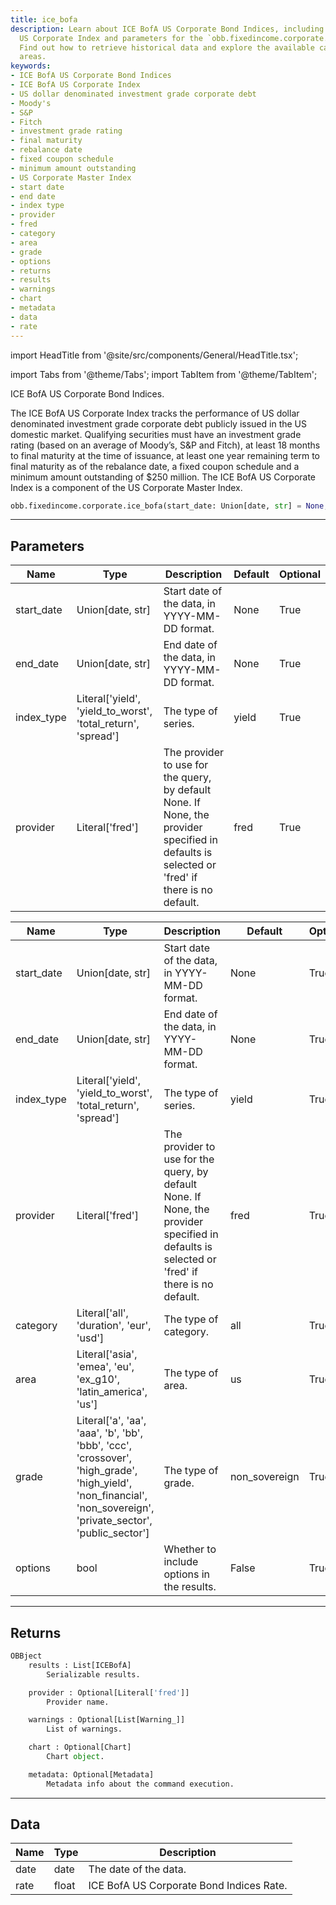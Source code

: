 ```yaml
---
title: ice_bofa
description: Learn about ICE BofA US Corporate Bond Indices, including the ICE BofA
  US Corporate Index and parameters for the `obb.fixedincome.corporate.ice_bofa` function.
  Find out how to retrieve historical data and explore the available categories and
  areas.
keywords:
- ICE BofA US Corporate Bond Indices
- ICE BofA US Corporate Index
- US dollar denominated investment grade corporate debt
- Moody's
- S&P
- Fitch
- investment grade rating
- final maturity
- rebalance date
- fixed coupon schedule
- minimum amount outstanding
- US Corporate Master Index
- start date
- end date
- index type
- provider
- fred
- category
- area
- grade
- options
- returns
- results
- warnings
- chart
- metadata
- data
- rate
---
```


import HeadTitle from '@site/src/components/General/HeadTitle.tsx';

<HeadTitle title="fixedincome /corporate/ice_bofa - Reference | OpenBB Platform Docs" />

<!-- markdownlint-disable MD012 MD031 MD033 -->

import Tabs from '@theme/Tabs';
import TabItem from '@theme/TabItem';

ICE BofA US Corporate Bond Indices.

The ICE BofA US Corporate Index tracks the performance of US dollar denominated investment grade corporate debt
publicly issued in the US domestic market. Qualifying securities must have an investment grade rating (based on an
average of Moody’s, S&P and Fitch), at least 18 months to final maturity at the time of issuance, at least one year
remaining term to final maturity as of the rebalance date, a fixed coupon schedule and a minimum amount
outstanding of $250 million. The ICE BofA US Corporate Index is a component of the US Corporate Master Index.

```python wordwrap
obb.fixedincome.corporate.ice_bofa(start_date: Union[date, str] = None, end_date: Union[date, str] = None, index_type: Literal[str] = yield, provider: Literal[str] = fred)
```

---

## Parameters

<Tabs>
<TabItem value="standard" label="Standard">

| Name | Type | Description | Default | Optional |
| ---- | ---- | ----------- | ------- | -------- |
| start_date | Union[date, str] | Start date of the data, in YYYY-MM-DD format. | None | True |
| end_date | Union[date, str] | End date of the data, in YYYY-MM-DD format. | None | True |
| index_type | Literal['yield', 'yield_to_worst', 'total_return', 'spread'] | The type of series. | yield | True |
| provider | Literal['fred'] | The provider to use for the query, by default None. If None, the provider specified in defaults is selected or 'fred' if there is no default. | fred | True |
</TabItem>

<TabItem value='fred' label='fred'>

| Name | Type | Description | Default | Optional |
| ---- | ---- | ----------- | ------- | -------- |
| start_date | Union[date, str] | Start date of the data, in YYYY-MM-DD format. | None | True |
| end_date | Union[date, str] | End date of the data, in YYYY-MM-DD format. | None | True |
| index_type | Literal['yield', 'yield_to_worst', 'total_return', 'spread'] | The type of series. | yield | True |
| provider | Literal['fred'] | The provider to use for the query, by default None. If None, the provider specified in defaults is selected or 'fred' if there is no default. | fred | True |
| category | Literal['all', 'duration', 'eur', 'usd'] | The type of category. | all | True |
| area | Literal['asia', 'emea', 'eu', 'ex_g10', 'latin_america', 'us'] | The type of area. | us | True |
| grade | Literal['a', 'aa', 'aaa', 'b', 'bb', 'bbb', 'ccc', 'crossover', 'high_grade', 'high_yield', 'non_financial', 'non_sovereign', 'private_sector', 'public_sector'] | The type of grade. | non_sovereign | True |
| options | bool | Whether to include options in the results. | False | True |
</TabItem>

</Tabs>

---

## Returns

```python wordwrap
OBBject
    results : List[ICEBofA]
        Serializable results.

    provider : Optional[Literal['fred']]
        Provider name.

    warnings : Optional[List[Warning_]]
        List of warnings.

    chart : Optional[Chart]
        Chart object.

    metadata: Optional[Metadata]
        Metadata info about the command execution.
```

---

## Data

<Tabs>
<TabItem value="standard" label="Standard">

| Name | Type | Description |
| ---- | ---- | ----------- |
| date | date | The date of the data. |
| rate | float | ICE BofA US Corporate Bond Indices Rate. |
</TabItem>

</Tabs>

